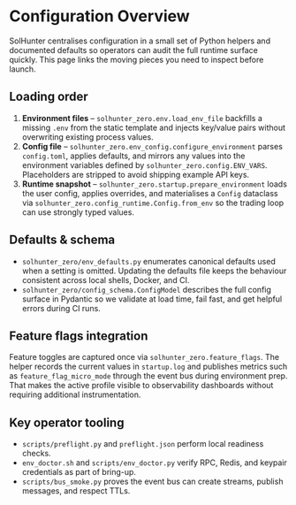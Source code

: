 # Configuration Overview

SolHunter centralises configuration in a small set of Python helpers and
documented defaults so operators can audit the full runtime surface quickly.
This page links the moving pieces you need to inspect before launch.

## Loading order

1. **Environment files** – `solhunter_zero.env.load_env_file` backfills a missing
   `.env` from the static template and injects key/value pairs without
   overwriting existing process values.
2. **Config file** – `solhunter_zero.env_config.configure_environment` parses
   `config.toml`, applies defaults, and mirrors any values into the environment
   variables defined by `solhunter_zero.config.ENV_VARS`. Placeholders are
   stripped to avoid shipping example API keys.
3. **Runtime snapshot** – `solhunter_zero.startup.prepare_environment` loads the
   user config, applies overrides, and materialises a `Config` dataclass via
   `solhunter_zero.config_runtime.Config.from_env` so the trading loop can use
   strongly typed values.

## Defaults & schema

* `solhunter_zero/env_defaults.py` enumerates canonical defaults used when a
  setting is omitted. Updating the defaults file keeps the behaviour consistent
  across local shells, Docker, and CI.
* `solhunter_zero/config_schema.ConfigModel` describes the full config surface in
  Pydantic so we validate at load time, fail fast, and get helpful errors during
  CI runs.

## Feature flags integration

Feature toggles are captured once via `solhunter_zero.feature_flags`. The helper
records the current values in `startup.log` and publishes metrics such as
`feature_flag_micro_mode` through the event bus during environment prep. That
makes the active profile visible to observability dashboards without requiring
additional instrumentation.

## Key operator tooling

* `scripts/preflight.py` and `preflight.json` perform local readiness checks.
* `env_doctor.sh` and `scripts/env_doctor.py` verify RPC, Redis, and keypair
  credentials as part of bring-up.
* `scripts/bus_smoke.py` proves the event bus can create streams, publish
  messages, and respect TTLs.
